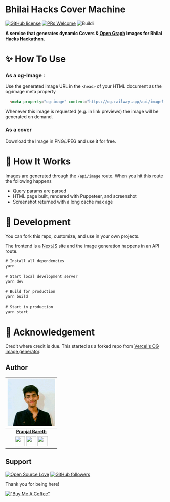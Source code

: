 # Bhilai Hacks Cover Machine

[![GitHub license](https://img.shields.io/github/license/pranjalbareth/cover-machine.svg?style=flat&logo=github)](https://github.com/pranjalbareth/cover-machine/blob/master/LICENSE) [![PRs Welcome](https://img.shields.io/badge/PRs-welcome-brightgreen.svg?style=flat&logo=github)](https://github.com/pranjalbareth/cover-machine/pulls) ![Buildi](https://img.shields.io/badge/Build-Passing-brightgreen)

**A service that generates dynamic Covers & [Open Graph](https://ogp.me/) images for Bhilai Hacks Hackathon.**

# ✨ How To Use

### As a og-Image :
Use the generated image URL in the `<head>` of your HTML document as the og:image meta property

```html
  <meta property="og:image" content="https://og.railway.app/api/image?fileType=png&layoutName=Simple&Text=**Hello**+_World_" />
```

Whenever this image is requested (e.g. in link previews) the image will be generated on demand.

### As a cover
Download the Image in PNG/JPEG and use it for free.

# 🧐 How It Works

Images are generated through the `/api/image` route. When you hit this route the following happens
- Query params are parsed
- HTML page built, rendered with Puppeteer, and screenshot
- Screenshot returned with a long cache max age

# 🚀 Development

You can fork this repo, customize, and use in your own projects.

The frontend is a [NextJS](https://nextjs.org) site and the image generation happens in an API route.

```
# Install all dependencies
yarn 

# Start local development server
yarn dev

# Build for production
yarn build

# Start in production
yarn start
```

# 🙌 Acknowledgement

Credit where credit is due. This started as a forked repo from [Vercel's OG image generator](https://github.com/vercel/og-image). 
## Author 

|                                                                                         <a href="https://linkedin.com/in/pranjalbareth"><img src="https://raw.githubusercontent.com/pranjalbareth/pranjalbareth/master/1651233561082.jpeg" width="150px " height="150px" /></a>                                                                                         |
| :------------------------------------------------------------------------------------------------------------------------------------------------------------------------------------------------------------------------------------------------------------------------------------------------------------------------------------------: |
|                                                                                                                                        **[Pranjal Bareth](https://github.com/pranjalbareth)**                                                                                                                                        |
| <a href="https://twitter.com/pranjalbareth"><img src="https://raw.githubusercontent.com/vinitshahdeo/Water-Monitoring-System/master/assets/twitter.png" width="32px" height="32px"></a> <a href="https://www.facebook.com/pranjal.bareth"><img src="https://raw.githubusercontent.com/vinitshahdeo/Water-Monitoring-System/master/assets/facebook.png" width="32px" height="32px"></a> <a href="https://www.linkedin.com/in/pranjalbareth/"><img src="https://raw.githubusercontent.com/vinitshahdeo/Water-Monitoring-System/master/assets/linkedin.png" width="32px" height="32px"></a> |

## Support

[![Open Source Love](https://badges.frapsoft.com/os/v2/open-source.svg?v=103)](https://github.com/pranjalbareth) [![GitHub followers](https://img.shields.io/github/followers/pranjalbareth.svg?label=pranjalbareth&logo=github)](https://github.com/pranjalbareth/)

Thank you for being here! 

[!["Buy Me A Coffee"](https://www.buymeacoffee.com/assets/img/custom_images/orange_img.png)](https://www.buymeacoffee.com/pranjalbareth)

